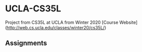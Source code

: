 # UCLA-CS35L
Project from CS35L at UCLA from Winter 2020
[Course Website] (http://web.cs.ucla.edu/classes/winter20/cs35L/)

## Assignments
